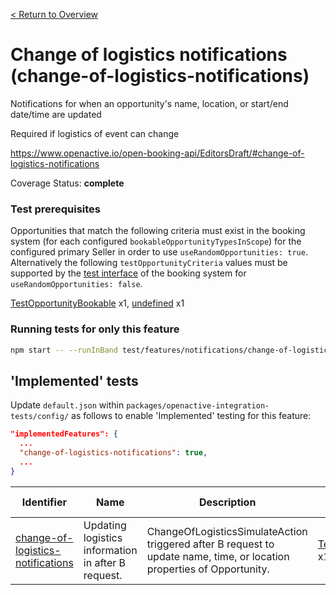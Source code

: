 [< Return to Overview](../../README.md)
# Change of logistics notifications (change-of-logistics-notifications)

Notifications for when an opportunity's name, location, or start/end date/time are updated 

Required if logistics of event can change

https://www.openactive.io/open-booking-api/EditorsDraft/#change-of-logistics-notifications

Coverage Status: **complete**
### Test prerequisites
Opportunities that match the following criteria must exist in the booking system (for each configured `bookableOpportunityTypesInScope`) for the configured primary Seller in order to use `useRandomOpportunities: true`. Alternatively the following `testOpportunityCriteria` values must be supported by the [test interface](https://openactive.io/test-interface/) of the booking system for `useRandomOpportunities: false`.

[TestOpportunityBookable](https://openactive.io/test-interface#TestOpportunityBookable) x1, [undefined](https://openactive.io/test-interface#undefined) x1


### Running tests for only this feature

```bash
npm start -- --runInBand test/features/notifications/change-of-logistics-notifications/
```



## 'Implemented' tests

Update `default.json` within `packages/openactive-integration-tests/config/` as follows to enable 'Implemented' testing for this feature:

```json
"implementedFeatures": {
  ...
  "change-of-logistics-notifications": true,
  ...
}
```

| Identifier | Name | Description | Prerequisites per Opportunity Type |
|------------|------|-------------|---------------|
| [change-of-logistics-notifications](./implemented/change-of-logistics-notifications-test.js) | Updating logistics information in after B request. | ChangeOfLogisticsSimulateAction triggered after B request to update name, time, or location properties of Opportunity. | [TestOpportunityBookable](https://openactive.io/test-interface#TestOpportunityBookable) x1, [undefined](https://openactive.io/test-interface#undefined) x1 |


